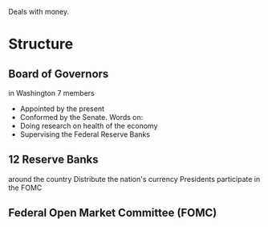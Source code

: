 Deals with money.
# Structure
## Board of Governors 
in Washington
7 members 
- Appointed by the present 
- Conformed by the Senate.
Words on:
- Doing research on health of the economy
- Supervising the Federal Reserve Banks
## 12 Reserve Banks 
around the country
Distribute the nation's currency
Presidents participate in the FOMC
## Federal Open Market Committee (FOMC)
